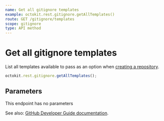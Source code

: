 ```yaml
---
name: Get all gitignore templates
example: octokit.rest.gitignore.getAllTemplates()
route: GET /gitignore/templates
scope: gitignore
type: API method
---
```


# Get all gitignore templates

List all templates available to pass as an option when [creating a repository](https://docs.github.com/rest/reference/repos#create-a-repository-for-the-authenticated-user).

```js
octokit.rest.gitignore.getAllTemplates();
```

## Parameters

This endpoint has no parameters

See also: [GitHub Developer Guide documentation](https://docs.github.com/rest/reference/gitignore/#get-all-gitignore-templates).
